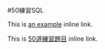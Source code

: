 #50練習SQL

This is [an example](http://example.com/ "Title") inline link.




This is [50道練習題目](https://hackmd.io/9-8C-Xr5R-2e3lczlGMhDw#%E8%AA%B2%E7%A8%8B%E8%A1%A8 "50題練習") inline link.